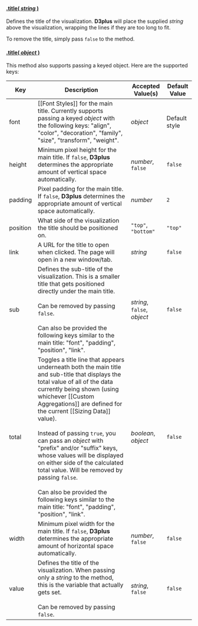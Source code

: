#### <a name="string" href="#wiki-string">.title( *string* )</a>

Defines the title of the visualization. **D3plus** will place the supplied *string* above the visualization, wrapping the lines if they are too long to fit.

To remove the title, simply pass ```false``` to the method.

#### <a name="object" href="#wiki-object">.title( *object* )</a>

This method also supports passing a keyed object. Here are the supported keys:

| Key | Description | Accepted Value(s) | Default Value |
|---|---|---|---|
| font | [[Font Styles]] for the main title. Currently supports passing a keyed *object* with the following keys: "align", "color", "decoration", "family", "size", "transform", "weight". | *object* | Default style |
| height | Minimum pixel height for the main title. If ```false```, **D3plus** determines the appropriate amount of vertical space automatically. | *number*, ```false``` | ```false``` |
| padding | Pixel padding for the main title. If ```false```, **D3plus** determines the appropriate amount of vertical space automatically. | *number* | ```2``` |
| position | What side of the visualization the title should be positioned on. | ```"top"```, ```"bottom"``` | ```"top"``` |
| link | A URL for the title to open when clicked. The page will open in a new window/tab. | *string* | ```false``` |
| sub | Defines the sub-title of the visualization. This is a smaller title that gets positioned directly under the main title.<br><br>Can be removed by passing ```false```. <br><br> Can also be provided the following keys similar to the main title: "font", "padding", "position", "link". | *string*, ```false```, *object* | ```false``` |
| total | Toggles a title line that appears underneath both the main title and sub-title that displays the total value of all of the data currently being shown (using whichever [[Custom Aggregations]] are defined for the current [[Sizing Data]] value). <br><br> Instead of passing ```true```, you can pass an *object* with "prefix" and/or "suffix" keys, whose values will be displayed on either side of the calculated total value. Will be removed by passing ```false```. <br><br> Can also be provided the following keys similar to the main title: "font", "padding", "position", "link". | *boolean*, *object* | ```false``` |
| width | Minimum pixel width for the main title. If ```false```, **D3plus** determines the appropriate amount of horizontal space automatically. | *number*, ```false``` | ```false``` |
| value | Defines the title of the visualization. When passing only a *string* to the method, this is the variable that actually gets set.<br><br>Can be removed by passing ```false```. | *string*, ```false``` | ```false``` |
